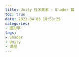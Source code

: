 ```yaml
---
title: Unity 技术美术 - Shader 篇
toc: true
date: 2023-04-03 10:58:25
categories:
- 图形学
tags:
- Shader
- Unity
- 课程
---
```

